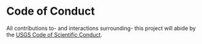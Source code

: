 # Code of Conduct

All contributions to- and interactions surrounding- this project will abide by
the [USGS Code of Scientific Conduct][1].

[1]: https://www.usgs.gov/about/organization/science-support/science-quality-and-integrity/code-scientific-conduct